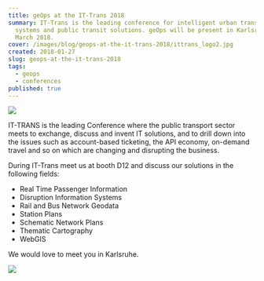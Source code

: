 ```yaml
---
title: geOps at the IT-Trans 2018
summary: IT-Trans is the leading conference for intelligent urban transport
  systems and public transit solutions. geOps will be present in Karlsruhe 6 - 8
  March 2018.
cover: /images/blog/geops-at-the-it-trans-2018/ittrans_logo2.jpg
created: 2018-01-27
slug: geops-at-the-it-trans-2018
tags:
  - geops
  - conferences
published: true
---
```


![](/images/blog/geops-at-the-it-trans-2018/it-trans.booths.jpg)

IT-TRANS is the leading Conference where the public transport sector meets to exchange, discuss and invent IT solutions, and to drill down into the issues such as account-based ticketing, the API economy, on-demand travel and so on which are changing and disrupting the business.

During IT-Trans meet us at booth D12 and discuss our solutions in the following fields:

- Real Time Passenger Information
- Disruption Information Systems
- Rail and Bus Network Geodata
- Station Plans
- Schematic Network Plans
- Thematic Cartography
- WebGIS

We would love to meet you in Karlsruhe.

![](/images/blog/geops-at-the-it-trans-2018/maps2.png)
